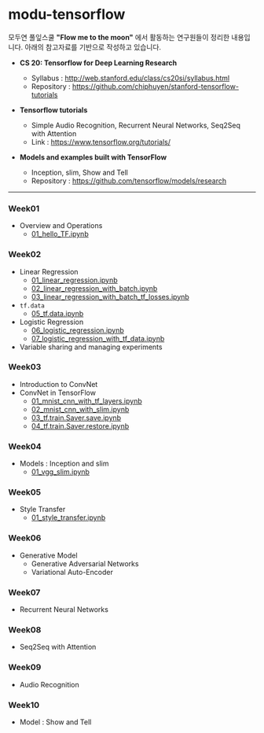 # modu-tensorflow
모두연 풀잎스쿨 **"Flow me to the moon"** 에서 활동하는 연구원들이 정리한 내용입니다.
아래의 참고자료를 기반으로 작성하고 있습니다.

- **CS 20: Tensorflow for Deep Learning Research**
  - Syllabus : http://web.stanford.edu/class/cs20si/syllabus.html
  - Repository : https://github.com/chiphuyen/stanford-tensorflow-tutorials


- **Tensorflow tutorials**
  - Simple Audio Recognition, Recurrent Neural Networks, Seq2Seq with Attention
  - Link : https://www.tensorflow.org/tutorials/


- **Models and examples built with TensorFlow**
  -  Inception, slim, Show and Tell
  -  Repository : https://github.com/tensorflow/models/research

---
### Week01
- Overview and Operations
  - [01_hello_TF.ipynb](https://nbviewer.jupyter.org/github/modulabs/modu-tensorflow/blob/master/week01/01_hello_TF.ipynb)

### Week02
- Linear Regression
  - [01_linear_regression.ipynb](https://nbviewer.jupyter.org/github/modulabs/modu-tensorflow/blob/master/week02/01_linear_regression.ipynb)
  - [02_linear_regression_with_batch.ipynb](https://nbviewer.jupyter.org/github/modulabs/modu-tensorflow/blob/master/week02/02_linear_regression_with_batch.ipynb)
  - [03_linear_regression_with_batch_tf_losses.ipynb](https://nbviewer.jupyter.org/github/modulabs/modu-tensorflow/blob/master/week02/03_linear_regression_with_batch_tf_losses.ipynb)
- `tf.data`
  - [05_tf.data.ipynb](https://nbviewer.jupyter.org/github/modulabs/modu-tensorflow/blob/master/week02/05_tf.data.ipynb)
- Logistic Regression
  - [06_logistic_regression.ipynb](https://nbviewer.jupyter.org/github/modulabs/modu-tensorflow/blob/master/week02/06_logistic_regression.ipynb)
  - [07_logistic_regression_with_tf_data.ipynb](https://nbviewer.jupyter.org/github/modulabs/modu-tensorflow/blob/master/week02/07_logistic_regression_with_tf_data.ipynb)
- Variable sharing and managing experiments

### Week03
- Introduction to ConvNet
- ConvNet in TensorFlow
  - [01_mnist_cnn_with_tf_layers.ipynb](https://nbviewer.jupyter.org/github/modulabs/modu-tensorflow/blob/master/week03/01_mnist_cnn_with_tf_layers.ipynb)
  - [02_mnist_cnn_with_slim.ipynb](https://nbviewer.jupyter.org/github/modulabs/modu-tensorflow/blob/master/week03/02_mnist_cnn_with_slim.ipynb)
  - [03_tf.train.Saver.save.ipynb](https://nbviewer.jupyter.org/github/modulabs/modu-tensorflow/blob/master/week03/03_tf.train.Saver.save.ipynb)
  - [04_tf.train.Saver.restore.ipynb](https://nbviewer.jupyter.org/github/modulabs/modu-tensorflow/blob/master/week03/04_tf.train.Saver.restore.ipynb)

### Week04
- Models : Inception and slim
  - [01_vgg_slim.ipynb](https://nbviewer.jupyter.org/github/modulabs/modu-tensorflow/blob/master/week04/01_vgg_slim.ipynb)

### Week05
- Style Transfer
  - [01_style_transfer.ipynb](https://nbviewer.jupyter.org/github/modulabs/modu-tensorflow/blob/master/week05/01_style_transfer.ipynb)

### Week06
- Generative Model
  - Generative Adversarial Networks
  - Variational Auto-Encoder

### Week07
- Recurrent Neural Networks

### Week08
- Seq2Seq with Attention

### Week09
- Audio Recognition

### Week10
- Model : Show and Tell
